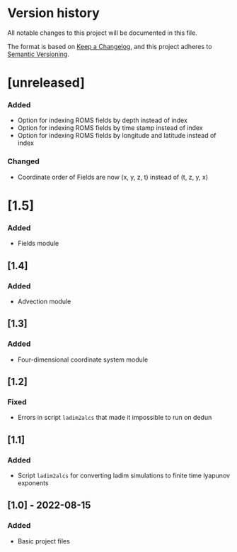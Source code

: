 # Version history
All notable changes to this project will be documented in this file.

The format is based on [Keep a Changelog](https://keepachangelog.com/en/1.0.0/),
and this project adheres to [Semantic Versioning](https://semver.org/spec/v2.0.0.html).

# [unreleased]
### Added
- Option for indexing ROMS fields by depth instead of index
- Option for indexing ROMS fields by time stamp instead of index
- Option for indexing ROMS fields by longitude and latitude instead of index
### Changed
- Coordinate order of Fields are now (x, y, z, t) instead of (t, z, y, x)


# [1.5]
### Added
- Fields module

## [1.4]
### Added
- Advection module


## [1.3]
### Added
- Four-dimensional coordinate system module 


## [1.2]
### Fixed
- Errors in script `ladim2alcs` that made it impossible to run on dedun 


## [1.1]
### Added
- Script `ladim2alcs` for converting ladim simulations to finite time lyapunov
  exponents


## [1.0] - 2022-08-15
### Added
- Basic project files
